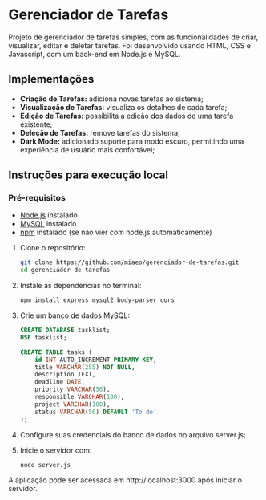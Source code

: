 # Gerenciador de Tarefas

Projeto de gerenciador de tarefas simples, com as funcionalidades de criar, visualizar, editar e deletar tarefas. Foi desenvolvido usando HTML, CSS e Javascript, com um back-end em Node.js e MySQL.

## Implementações

- **Criação de Tarefas:** adiciona novas tarefas ao sistema;
- **Visualização de Tarefas:** visualiza os detalhes de cada tarefa;
- **Edição de Tarefas:** possibilita a edição dos dados de uma tarefa existente;
- **Deleção de Tarefas:** remove tarefas do sistema;
- **Dark Mode:** adicionado suporte para modo escuro, permitindo uma experiência de usuário mais confortável;


## Instruções para execução local

### Pré-requisitos
- [Node.js](https://nodejs.org/) instalado
- [MySQL](https://www.mysql.com/) instalado
- [npm](https://www.npmjs.com/) instalado (se não vier com node.js automaticamente)

1. Clone o repositório:

   ```bash
   git clone https://github.com/miaeo/gerenciador-de-tarefas.git
   cd gerenciador-de-tarefas

2. Instale as dependências no terminal:
   ```bash
   npm install express mysql2 body-parser cors

4. Crie um banco de dados MySQL:
   ```sql
   CREATE DATABASE tasklist;
   USE tasklist;
   
   CREATE TABLE tasks (
       id INT AUTO_INCREMENT PRIMARY KEY,
       title VARCHAR(255) NOT NULL,
       description TEXT,
       deadline DATE,
       priority VARCHAR(50),
       responsible VARCHAR(100),
       project VARCHAR(100),
       status VARCHAR(50) DEFAULT 'To do'
   );

5. Configure suas credenciais do banco de dados no arquivo server.js;

6. Inicie o servidor com:
   ```bash
   node server.js


A aplicação pode ser acessada em http://localhost:3000 após iniciar o servidor.
